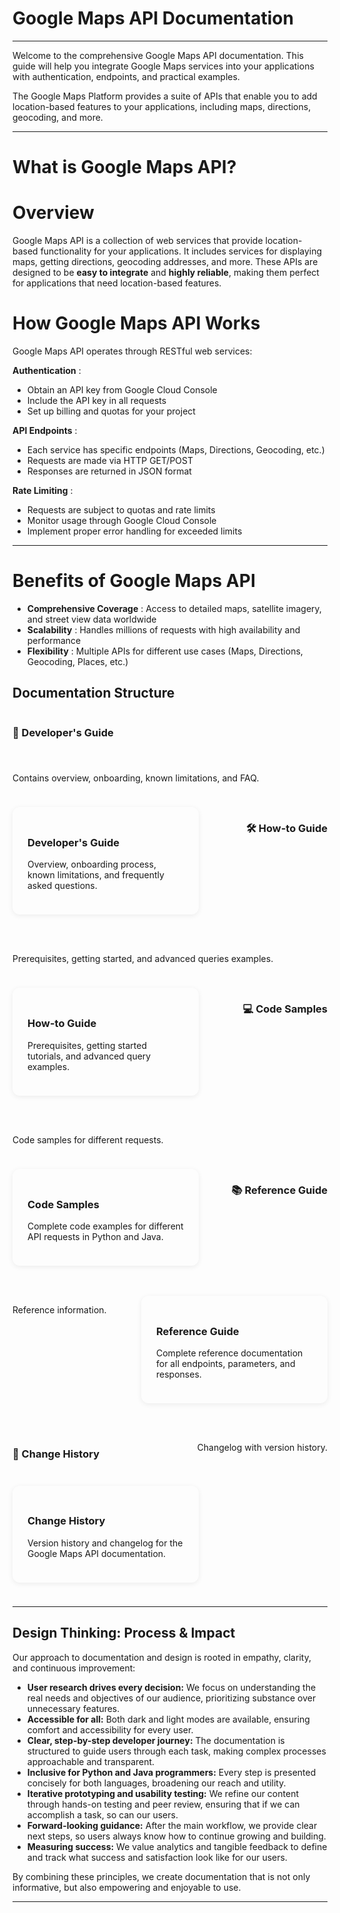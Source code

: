 # Google Maps API Documentation

---

Welcome to the comprehensive Google Maps API documentation. This guide will help you integrate Google Maps services into your applications with authentication, endpoints, and practical examples.

The Google Maps Platform provides a suite of APIs that enable you to add location-based features to your applications, including maps, directions, geocoding, and more.

---

# What is Google Maps API?

# Overview

Google Maps API is a collection of web services that provide location-based functionality for your applications. It includes services for displaying maps, getting directions, geocoding addresses, and more. These APIs are designed to be **easy to integrate** and **highly reliable**, making them perfect for applications that need location-based features.

# How Google Maps API Works

Google Maps API operates through RESTful web services:

 **Authentication** :

* Obtain an API key from Google Cloud Console
* Include the API key in all requests
* Set up billing and quotas for your project

 **API Endpoints** :

* Each service has specific endpoints (Maps, Directions, Geocoding, etc.)
* Requests are made via HTTP GET/POST
* Responses are returned in JSON format

 **Rate Limiting** :

* Requests are subject to quotas and rate limits
* Monitor usage through Google Cloud Console
* Implement proper error handling for exceeded limits

---

# Benefits of Google Maps API

* **Comprehensive Coverage** : Access to detailed maps, satellite imagery, and street view data worldwide
* **Scalability** : Handles millions of requests with high availability and performance
* **Flexibility** : Multiple APIs for different use cases (Maps, Directions, Geocoding, Places, etc.)

## Documentation Structure

<div style="display: flex; flex-wrap: wrap; gap: 1.5rem; justify-content: space-between;">

### 📖 Developer's Guide

Contains overview, onboarding, known limitations, and FAQ.

<a href="developers-guide/" style="flex:1 1 250px; min-width:250px; max-width:32%; background:var(--md-default-bg-color); border-radius:12px; box-shadow:0 2px 8px rgba(0,0,0,0.07); padding:1.5rem; margin-bottom:1.5rem; text-decoration:none; color:inherit; transition:box-shadow 0.2s;">
  <h3>Developer's Guide</h3>
  <p>Overview, onboarding process, known limitations, and frequently asked questions.</p>
</a>

### 🛠️ How-to Guide

Prerequisites, getting started, and advanced queries examples.

<a href="how-to-guide/" style="flex:1 1 250px; min-width:250px; max-width:32%; background:var(--md-default-bg-color); border-radius:12px; box-shadow:0 2px 8px rgba(0,0,0,0.07); padding:1.5rem; margin-bottom:1.5rem; text-decoration:none; color:inherit; transition:box-shadow 0.2s;">
  <h3>How-to Guide</h3>
  <p>Prerequisites, getting started tutorials, and advanced query examples.</p>
</a>

### 💻 Code Samples

Code samples for different requests.

<a href="code-samples/" style="flex:1 1 250px; min-width:250px; max-width:32%; background:var(--md-default-bg-color); border-radius:12px; box-shadow:0 2px 8px rgba(0,0,0,0.07); padding:1.5rem; margin-bottom:1.5rem; text-decoration:none; color:inherit; transition:box-shadow 0.2s;">
  <h3>Code Samples</h3>
  <p>Complete code examples for different API requests in Python and Java.</p>
</a>

### 📚 Reference Guide

Reference information.

<a href="reference-guide/" style="flex:1 1 250px; min-width:250px; max-width:32%; background:var(--md-default-bg-color); border-radius:12px; box-shadow:0 2px 8px rgba(0,0,0,0.07); padding:1.5rem; margin-bottom:1.5rem; text-decoration:none; color:inherit; transition:box-shadow 0.2s;">
  <h3>Reference Guide</h3>
  <p>Complete reference documentation for all endpoints, parameters, and responses.</p>
</a>

### 📝 Change History

Changelog with version history.

<a href="change-history/" style="flex:1 1 250px; min-width:250px; max-width:32%; background:var(--md-default-bg-color); border-radius:12px; box-shadow:0 2px 8px rgba(0,0,0,0.07); padding:1.5rem; margin-bottom:1.5rem; text-decoration:none; color:inherit; transition:box-shadow 0.2s;">
  <h3>Change History</h3>
  <p>Version history and changelog for the Google Maps API documentation.</p>
</a>

</div>

---

## Design Thinking: Process & Impact

Our approach to documentation and design is rooted in empathy, clarity, and continuous improvement:

- **User research drives every decision:** We focus on understanding the real needs and objectives of our audience, prioritizing substance over unnecessary features.
- **Accessible for all:** Both dark and light modes are available, ensuring comfort and accessibility for every user.
- **Clear, step-by-step developer journey:** The documentation is structured to guide users through each task, making complex processes approachable and transparent.
- **Inclusive for Python and Java programmers:** Every step is presented concisely for both languages, broadening our reach and utility.
- **Iterative prototyping and usability testing:** We refine our content through hands-on testing and peer review, ensuring that if we can accomplish a task, so can our users.
- **Forward-looking guidance:** After the main workflow, we provide clear next steps, so users always know how to continue growing and building.
- **Measuring success:** We value analytics and tangible feedback to define and track what success and satisfaction look like for our users.

By combining these principles, we create documentation that is not only informative, but also empowering and enjoyable to use.

---
